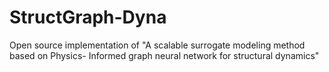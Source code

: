 # StructGraph-Dyna
Open source implementation of "A scalable surrogate modeling method based on Physics- Informed graph neural network for structural dynamics"
